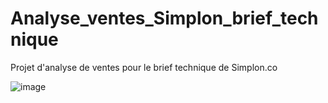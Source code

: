 # Analyse_ventes_Simplon_brief_technique
Projet d'analyse de ventes pour le brief technique de Simplon.co

![image](https://github.com/user-attachments/assets/1426a3a3-6147-49d4-aff4-6ff88c0d99cd)

